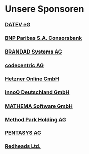 # Unsere Sponsoren

### <a href="//www.datev.de" target="_blank">DATEV eG</a>

### <a href="//www.consorsbank.de" target="_blank">BNP Paribas S.A. Consorsbank</a>

### <a href="//www.brandad-systems.de" target="_blank">BRANDAD Systems AG</a>

### <a href="//www.codecentric.de" target="_blank">codecentric AG</a>

### <a href="//www.hetzner.de" target="_blank">Hetzner Online GmbH</a>

### <a href="//www.innoq.com" target="_blank">innoQ Deutschland GmbH</a>

### <a href="//www.mathema.de" target="_blank">MATHEMA Software GmbH</a>

### <a href="//www.methodpark.de" target="_blank">Method Park Holding AG</a>

### <a href="//www.pentasys.de" target="_blank">PENTASYS AG</a>

### <a href="//www.redheads.de" target="_blank">Redheads Ltd.</a>
